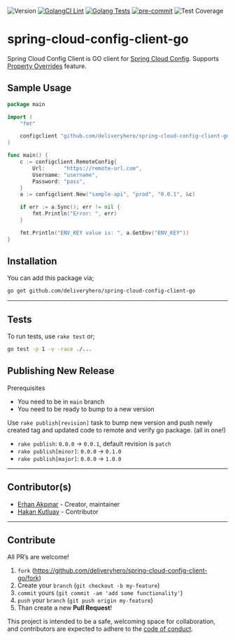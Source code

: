 ![Version](https://img.shields.io/badge/version-1.0.18-orange.svg)
[![GolangCI Lint](https://github.com/deliveryhero/spring-cloud-config-client-go/actions/workflows/go-lint.yml/badge.svg)](https://github.com/deliveryhero/sc-payment-service/actions/workflows/go-lint.yml)
[![Golang Tests](https://github.com/deliveryhero/spring-cloud-config-client-go/actions/workflows/go-test.yml/badge.svg)](https://github.com/deliveryhero/sc-payment-service/actions/workflows/go-test.yml) 
[![pre-commit](https://img.shields.io/badge/pre--commit-enabled-brightgreen?logo=pre-commit&logoColor=white)](https://github.com/pre-commit/pre-commit) 
![Test Coverage](https://img.shields.io/badge/coverage-84.3%25-orange.svg)

# spring-cloud-config-client-go
Spring Cloud Config Client is GO client for [Spring Cloud Config](https://docs.spring.io/spring-cloud-config/docs/current/reference/html/). Supports [Property Overrides](https://docs.spring.io/spring-cloud-config/docs/current/reference/html/#property-overrides) feature.

## Sample Usage

```go
package main

import (
	"fmt"

	configclient "github.com/deliveryhero/spring-cloud-config-client-go/springconfigclient"
)

func main() {
	c := configclient.RemoteConfig{
		Url:      "https://remote-url.com",
		Username: "username",
		Password: "pass",
	}
	a := configclient.New("sample-api", "prod", "0.0.1", &c)

	if err := a.Sync(); err != nil {
		fmt.Println("Error: ", err)
	}

	fmt.Println("ENV_KEY value is: ", a.GetEnv("ENV_KEY"))
}
```

## Installation

You can add this package via;

```bash
go get github.com/deliveryhero/spring-cloud-config-client-go
```

---


## Tests

To run tests, use `rake test` or;

```bash
go test -p 1 -v -race ./...
```

## Publishing New Release

Prerequisites

- You need to be in `main` branch
- You need to be ready to bump to a new version

Use `rake publish[revision]` task to bump new version and push newly created
tag and updated code to remote and verify go package. (all in one!)

- `rake publish`: `0.0.0` -> `0.0.1`, default revision is `patch`
- `rake publish[minor]`: `0.0.0` -> `0.1.0`
- `rake publish[major]`: `0.0.0` -> `1.0.0`

---

## Contributor(s)

* [Erhan Akpınar](https://github.com/erhanakp) - Creator, maintainer
* [Hakan Kutluay](https://github.com/hakankutluay) - Contributor

---

## Contribute

All PR’s are welcome!

1. `fork` (https://github.com/deliveryhero/spring-cloud-config-client-go/fork)
2. Create your `branch` (`git checkout -b my-feature`)
3. `commit` yours (`git commit -am 'add some functionality'`)
4. `push` your `branch` (`git push origin my-feature`)
5. Than create a new **Pull Request**!

This project is intended to be a safe, welcoming space for collaboration, and
contributors are expected to adhere to the [code of conduct][coc].


[coc]: https://github.com/deliveryhero/spring-cloud-config-client-go/blob/main/CODE_OF_CONDUCT.md